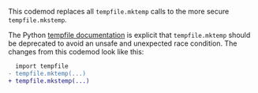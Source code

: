 This codemod replaces all `tempfile.mktemp` calls to the more secure `tempfile.mkstemp`.

The Python [tempfile documentation](https://docs.python.org/3/library/tempfile.html#tempfile.mktemp) is explicit
that `tempfile.mktemp` should be deprecated to avoid an unsafe and unexpected race condition.
The changes from this codemod look like this:


```diff
  import tempfile
- tempfile.mktemp(...)
+ tempfile.mkstemp(...)
```
